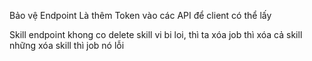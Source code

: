 Bảo vệ Endpoint Là thêm Token vào các API để client có thể lấy 


Skill endpoint khong co delete skill vi bi loi, thì ta xóa job thì xóa cả skill những xóa skill thì job nó lỗi 